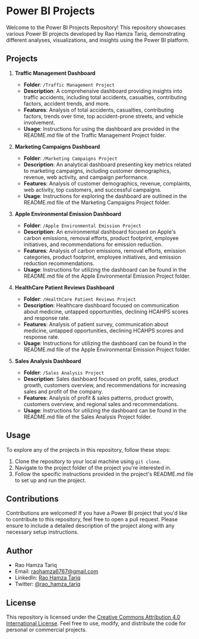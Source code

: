 # Power BI Projects

Welcome to the Power BI Projects Repository! This repository showcases various Power BI projects developed by Rao Hamza Tariq, demonstrating different analyses, visualizations, and insights using the Power BI platform.

## Projects

1. **Traffic Management Dashboard**
   - **Folder**: `/Traffic Management Project`
   - **Description**: A comprehensive dashboard providing insights into traffic accidents, including total accidents, casualties, contributing factors, accident trends, and more.
   - **Features**: Analysis of total accidents, casualties, contributing factors, trends over time, top accident-prone streets, and vehicle involvement.
   - **Usage**: Instructions for using the dashboard are provided in the README.md file of the Traffic Management Project folder.

2. **Marketing Campaigns Dashboard**
   - **Folder**: `/Marketing Campaigns Project`
   - **Description**: An analytical dashboard presenting key metrics related to marketing campaigns, including customer demographics, revenue, web activity, and campaign performance.
   - **Features**: Analysis of customer demographics, revenue, complaints, web activity, top customers, and successful campaigns.
   - **Usage**: Instructions for exploring the dashboard are outlined in the README.md file of the Marketing Campaigns Project folder.

3. **Apple Environmental Emission Dashboard**
   - **Folder**: `/Apple Environmental Emission Project`
   - **Description**: An environmental dashboard focused on Apple's carbon emissions, removal efforts, product footprint, employee initiatives, and recommendations for emission reduction.
   - **Features**: Analysis of carbon emissions, removal efforts, emission categories, product footprint, employee initiatives, and emission reduction recommendations.
   - **Usage**: Instructions for utilizing the dashboard can be found in the README.md file of the Apple Environmental Emission Project folder.
  
3. **HealthCare Patient Reviews Dashboard**
   - **Folder**: `/HealthCare Patient Reviews Project`
   - **Description**: Healthcare dashboard focused on  communication about medicine, untapped opportunities, declining HCAHPS scores and response rate.
   - **Features**: Analysis of patient survey, communication about medicine, untapped opportunities, declining HCAHPS scores and response rate.
   - **Usage**: Instructions for utilizing the dashboard can be found in the README.md file of the Apple Environmental Emission Project folder.
  
3. **Sales Analysis Dashboard**
   - **Folder**: `/Sales Analysis Project`
   - **Description**: Sales dashboard focused on profit, sales, product growth, customers overview, and recommendations for increasing sales and profit of the company.
   - **Features**: Analysis of profit & sales patterns, product growth, customers overview, and regional sales and recommendations.
   - **Usage**: Instructions for utilizing the dashboard can be found in the README.md file of the Sales Analysis Project folder.
 
## Usage

To explore any of the projects in this repository, follow these steps:

1. Clone the repository to your local machine using `git clone`.
2. Navigate to the project folder of the project you're interested in.
3. Follow the specific instructions provided in the project's README.md file to set up and run the project.

## Contributions

Contributions are welcomed! If you have a Power BI project that you'd like to contribute to this repository, feel free to open a pull request. Please ensure to include a detailed description of the project along with any necessary setup instructions.

## Author

- Rao Hamza Tariq
- Email: raohamza6767@gmail.com
- LinkedIn: [Rao Hamza Tariq](https://www.linkedin.com/in/rao-hamza-tariq/)
- Twitter: [@rao_hamza_tariq](https://twitter.com/rao_hamza_tariq)

## License

This repository is licensed under the [Creative Commons Attribution 4.0 International License](LICENSE). Feel free to use, modify, and distribute the code for personal or commercial projects.
